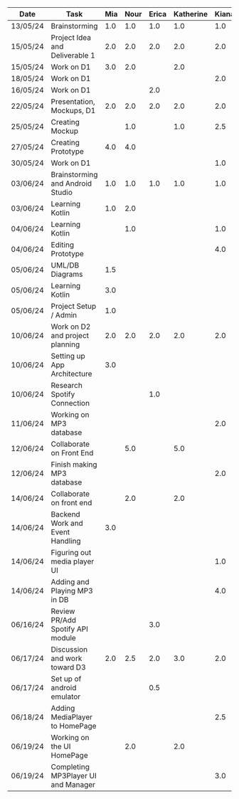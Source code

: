  | Date     | Task                                | Mia       | Nour      | Erica     | Katherine | Kiana     |
 | -------- | ------------------------------------| --------- | --------- | --------- | --------- | --------- |
 | 13/05/24 | Brainstorming                       | 1.0       | 1.0       | 1.0       | 1.0       | 1.0       |   
 | 15/05/24 | Project Idea and Deliverable 1      | 2.0       | 2.0       | 2.0       | 2.0       | 2.0       |  
 | 15/05/24 | Work on D1                          | 3.0       | 2.0       |           | 2.0       |           |
 | 18/05/24 | Work on D1                          |           |           |           |           | 2.0       |
 | 16/05/24 | Work on D1                          |           |           | 2.0       |           |           |
 | 22/05/24 | Presentation, Mockups, D1           | 2.0       | 2.0       | 2.0       | 2.0       | 2.0       |  
 | 25/05/24 | Creating Mockup                     |           | 1.0       |           | 1.0       | 2.5       |
 | 27/05/24 | Creating Prototype                  | 4.0       | 4.0       |           |           |           |
 | 30/05/24 | Work on D1                          |           |           |           |           | 1.0       |
 | 03/06/24 | Brainstorming and Android Studio    | 1.0       | 1.0       | 1.0       | 1.0       | 1.0       | 
 | 03/06/24 | Learning Kotlin                     | 1.0       |  2.0      |           |           |           |
 | 04/06/24 | Learning Kotlin                     |           |  1.0      |           |           | 1.0       |
 | 04/06/24 | Editing Prototype                   |           |           |           |           | 4.0       |
 | 05/06/24 | UML/DB Diagrams                     | 1.5       |           |           |           |           |
 | 05/06/24 | Learning Kotlin                     | 3.0       |           |           |           |           |
 | 05/06/24 | Project Setup / Admin               | 1.0       |           |           |           |           |
 | 10/06/24 | Work on D2 and project planning     | 2.0       | 2.0       | 2.0       | 2.0       | 2.0       |
 | 10/06/24 | Setting up App Architecture         | 3.0       |           |           |           |           |
 | 10/06/24 | Research Spotify Connection         |           |           | 1.0       |           |           |
 | 11/06/24 | Working on MP3 database             |           |           |           |           | 2.0       |
 | 12/06/24 | Collaborate on Front End            |           | 5.0       |           | 5.0       |           |
 | 12/06/24 | Finish making MP3 database          |           |           |           |           | 2.0       |
 | 14/06/24 | Collaborate on front end            |           | 2.0       |           | 2.0       |           |
 | 14/06/24 | Backend Work and Event Handling     | 3.0       |           |           |           |           |
 | 14/06/24 | Figuring out media player UI        |           |           |           |           | 1.0       |
 | 14/06/24 | Adding and Playing MP3 in DB        |           |           |           |           | 4.0       |
 | 06/16/24 | Review PR/Add Spotify API module    |           |           | 3.0       |           |           |
 | 06/17/24 | Discussion and work toward D3       | 2.0       | 2.5       | 2.0       | 3.0       | 2.0       |
 | 06/17/24 | Set up of android emulator          |           |           | 0.5       |           |           |
 | 06/18/24 | Adding MediaPlayer to HomePage      |           |           |           |           | 2.5       |
 | 06/19/24 | Working on the UI HomePage          |           | 2.0       |           | 2.0       |           |
 | 06/19/24 | Completing MP3Player UI and Manager |           |           |           |           | 3.0       |

